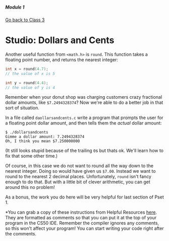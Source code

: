 ##### Module 1

[Go back to Class 3](../../class3)

# Studio: Dollars and Cents

Another useful function from `<math.h>` is `round`. This function takes a floating point number, and returns the nearest integer:

```c
int x = round(4.7);
// the value of x is 5

int y = round(4.4);
// the value of y is 4 
```

Remember when your donut shop was charging customers crazy fractional dollar amounts, like `$7.2494328374`? Now we're able to do a better job in that sort of situation.

In a file called `daollarsandcents.c` write a program that prompts the user for a floating point dollar amount, and then tells them the *actual* dollar amount:

```
$ ./dollarsandcents
Gimme a dollar amount: 7.2494328374
Oh, I think you mean $7.250000000
```

(It still looks stupid because of the trailing `0`s but thats ok. We'll learn how to fix that some other time.)

Of course, in this case we do not want to round all the way down to the nearest integer. Doing so would have given us `$7.00`. Instead we want to round to the nearest 2 decimal places. Unfortunately, `round` isn't fancy enough to do that. But with a little bit of clever arithmetic, you can get around this no problem!

As a bonus, the work you do here will be very helpful for last section of Pset 1.

*You can grab a copy of these instructions from Helpful Resources <a href="../../../../../../../helpful-resources/modules/module-1.md#class-3-studio-dollars-and-cents" target="_blank">here</a>. They are formatted as comments so that you can put it at the top of your program in the CS50 IDE. Remember the compiler ignores any comments, so this won't affect your program! You can start writing your code right after the comments.
